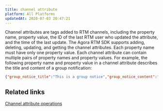 ```yaml
---
title: channel attribute
platform: All Platforms
updatedAt: 2020-07-03 20:47:21
---
```

Channel attributes are tags added to RTM channels, including the property name, property value, the ID of the last RTM user who updated the attribute, and the time of the last update. The Agora RTM SDK supports adding, deleting, updating, and getting the channel attributes. Each property name must have only one property value. Each channel attribute can contain multiple pairs of property names and property values. For example, the following property name and property value in a channel attribute describes the title and content of a group notification:

```json
{"group_notice_title":"This is a group notice","group_notice_content":"Hello"}
```

## Related links

[Channel attribute operations](/en/Real-time-Messaging/API%20Reference/RTM_java/index.html#channelattributes)